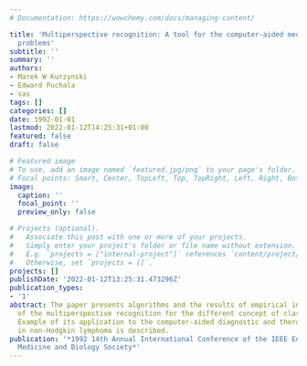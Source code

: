 ```yaml
---
# Documentation: https://wowchemy.com/docs/managing-content/

title: 'Multiperspective recognition: A tool for the computer-aided medical decision
  problems'
subtitle: ''
summary: ''
authors:
- Marek W Kurzynski
- Edward Puchala
- sas
tags: []
categories: []
date: 1992-01-01
lastmod: 2022-01-12T14:25:31+01:00
featured: false
draft: false

# Featured image
# To use, add an image named `featured.jpg/png` to your page's folder.
# Focal points: Smart, Center, TopLeft, Top, TopRight, Left, Right, BottomLeft, Bottom, BottomRight.
image:
  caption: ''
  focal_point: ''
  preview_only: false

# Projects (optional).
#   Associate this post with one or more of your projects.
#   Simply enter your project's folder or file name without extension.
#   E.g. `projects = ["internal-project"]` references `content/project/deep-learning/index.md`.
#   Otherwise, set `projects = []`.
projects: []
publishDate: '2022-01-12T13:25:31.473296Z'
publication_types:
- '1'
abstract: The paper presents algorithms and the results of empirical investigations
  of the multiperspective recognition for the different concept of classifier action.
  Example of its application to the computer-aided diagnostic and therapeutic decisions
  in non-Hodgkin lymphoma is described.
publication: '*1992 14th Annual International Conference of the IEEE Engineering in
  Medicine and Biology Society*'
---
```

